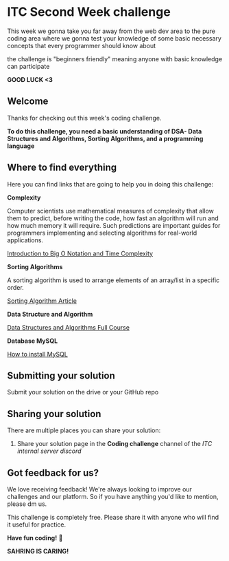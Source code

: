 # ITC Second Week challenge

This week we gonna take you far away from the web dev area to the pure coding area where we gonna test your knowledge of some basic necessary concepts that every programmer should know about 

the challenge is "beginners friendly" meaning anyone with basic knowledge can participate 

**GOOD LUCK <3**

## Welcome

Thanks for checking out this week's coding challenge.

**To do this challenge, you need a basic understanding of DSA- Data Structures and Algorithms, Sorting Algorithms, and a programming language**


## Where to find everything

Here you can find links that are going to help you in doing this challenge:

**Complexity**

Computer scientists use mathematical measures of complexity that allow them to predict, before writing the code, how fast an algorithm will run and how much memory it will require. Such predictions are important guides for programmers implementing and selecting algorithms for real-world applications.

[Introduction to Big O Notation and Time Complexity](https://www.youtube.com/watch?v=D6xkbGLQesk)

**Sorting Algorithms**

A sorting algorithm is used to arrange elements of an array/list in a specific order. 

[Sorting Algorithm Article](https://www.programiz.com/dsa/sorting-algorithm)

**Data Structure and Algorithm**

[Data Structures and Algorithms Full Course](https://www.youtube.com/watch?v=CBYHwZcbD-s&t=4s)

**Database MySQL**

[How to install MySQL ](https://www.youtube.com/watch?v=UzjbQ6hn7-A)

## Submitting your solution

Submit your solution on the drive or your GitHub repo 

## Sharing your solution

There are multiple places you can share your solution:

1. Share your solution page in the **Coding challenge** channel of the *ITC internal server discord*


## Got feedback for us?

We love receiving feedback! We're always looking to improve our challenges and our platform. So if you have anything you'd like to mention, please dm us.

This challenge is completely free. Please share it with anyone who will find it useful for practice.

**Have fun coding!** 🚀

**SAHRING IS CARING!** 


